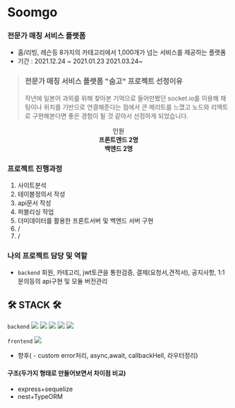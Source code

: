 # Soomgo 

### 전문가 매칭 서비스 플랫폼
 - 홈/리빙, 레슨등 8가지의 카테고리에서 1,000개가 넘는 서비스를 제공하는 플랫폼 
 - 기간 : 2021.12.24 ~ 2021.01.23 2021.03.24~ 

> **<h3>전문가 매칭 서비스 플랫폼 "숨고" 프로젝트 선정이유</h3>**
> 작년에 일본어 과외를 위해 찾아본 기억으로 들어만봤던 socket.io를 이용해 채팅이나 위치를 기반으로 연결해준다는 점에서 큰 메리트를 느꼈고
> 노드와 리액트로 구현해본다면 좋은 경험이 될 것 같아서 선정하게 되었습니다.


<div align=center>
 <div>인원</div>
 <strong>프론트엔드 2명</strong><br>
 <strong>백엔드 2명</strong><br>
</div>

### 프로젝트 진행과정
 1. 사이트분석
 2. 테이블정의서 작성
 3. api문서 작성
 4. 퍼블리싱 작업
 5. 더미데이터를 활용한 프론트서버 및 백엔드 서버 구현
 6. /
 7. /

### 나의 프로젝트 담당 및 역할
 - `backend` 회원, 카테고리, jwt토큰을 통한검증, 결제(요청서,견적서), 공지사항, 1:1문의등의 api구현 및 모듈 버전관리




## 🛠 STACK 🛠
`backend`  <img src="https://img.shields.io/badge/Node.js-339933?style=for-the-badge&logo=Node.js&logoColor=white"/>
<img src="https://img.shields.io/badge/Express-000000?style=for-the-badge&logo=Express&logoColor=white">
<img src="https://img.shields.io/badge/mysql-4479A1?style=for-the-badge&logo=mysql&logoColor=white">
<img src="https://img.shields.io/badge/Mongo-47A248?style=for-the-badge&logo=MongoDB&logoColor=white"/>
<img src="https://img.shields.io/badge/Postman-FF6C37?style=for-the-badge&logo=Postman&logoColor=black">


`frontend`
<img src="https://img.shields.io/badge/React-61DAFB?style=for-the-badge&logo=React&logoColor=black">


 - 향후( - custom error처리, async,await, callbackHell, 라우터정리)

#### 구조(두가지 형태로 만들어보면서 차이점 비교)
 - express+sequelize
 - nest+TypeORM

